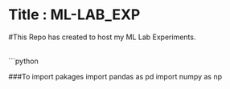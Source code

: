 # Title : ML-LAB_EXP
#This Repo has created to host my ML Lab Experiments.

<br>
```python

###To import pakages
import pandas as pd
import numpy as np

```